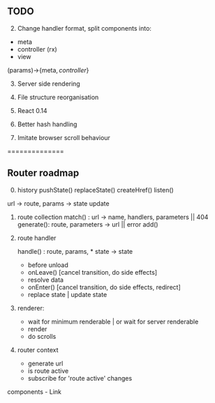 ## TODO

2. Change handler format, split components into:
  - meta 
  - controller (rx)
  - view
  
  (params)->{meta$, controller$}

3. Server side rendering

4. File structure reorganisation
5. React 0.14
6. Better hash handling
7. Imitate browser scroll behaviour


==============

## Router roadmap

0. history
    pushState()
    replaceState()
	createHref()
	listen()
	


url -> route, params -> state update


1. route collection
	match() : url -> name, handlers, parameters || 404
	generate(): route, parameters -> url || error
    add()
	

2. route handler

	handle() : route, params, * state -> state
	- before unload
	- onLeave() [cancel transition, do side effects]
	- resolve data
	- onEnter() [cancel transition, do side effects, redirect]
	- replace state | update state

3. renderer:
	- wait for minimum renderable | or wait for server renderable
	- render
	- do scrolls
	
4. router context
	- generate url
	- is route active
	- subscribe for 'route active' changes
	
	
components
	- Link
	
	
